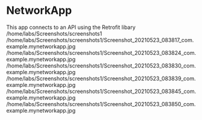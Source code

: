 # NetworkApp
This app connects to an API using the Retrofit libary
/home/labs/Screenshots/screenshots1
/home/labs/Screenshots/screenshots1/Screenshot_20210523_083817_com.example.mynetworkapp.jpg
/home/labs/Screenshots/screenshots1/Screenshot_20210523_083824_com.example.mynetworkapp.jpg
/home/labs/Screenshots/screenshots1/Screenshot_20210523_083830_com.example.mynetworkapp.jpg
/home/labs/Screenshots/screenshots1/Screenshot_20210523_083839_com.example.mynetworkapp.jpg
/home/labs/Screenshots/screenshots1/Screenshot_20210523_083845_com.example.mynetworkapp.jpg
/home/labs/Screenshots/screenshots1/Screenshot_20210523_083850_com.example.mynetworkapp.jpg
